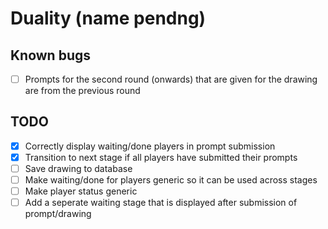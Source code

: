 # Duality (name pendng)

## Known bugs
- [ ] Prompts for the second round (onwards) that are given for the drawing are
  from the previous round

## TODO
- [x] Correctly display waiting/done players in prompt submission
- [x] Transition to next stage if all players have submitted their prompts 
- [ ] Save drawing to database
- [ ] Make waiting/done for players generic so it can be used across stages
- [ ] Make player status generic
- [ ] Add a seperate waiting stage that is displayed after submission of prompt/drawing
